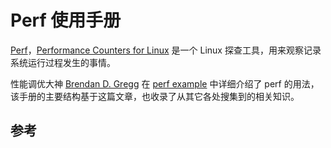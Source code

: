 <!-- toc -->
# Perf 使用手册

[Perf][2]，[Performance Counters for Linux][4] 是一个 Linux 探查工具，用来观察记录系统运行过程发生的事情。

性能调优大神 [Brendan D. Gregg][3] 在 [perf example][1] 中详细介绍了 perf 的用法，该手册的主要结构基于这篇文章，也收录了从其它各处搜集到的相关知识。

## 参考

[1]: http://www.brendangregg.com/perf.html "perf Examples"
[2]: https://perf.wiki.kernel.org/index.php/Main_Page "perf: Linux profiling with performance counters "
[3]: http://www.brendangregg.com "Brendan D. Gregg"
[4]: https://www.kernel.org/doc/html/latest/admin-guide/perf-security.html "Performance Counters for Linux"
[5]: http://man7.org/linux/man-pages/man2/perf_event_open.2.html "perf_event_open - set up performance monitoring"
